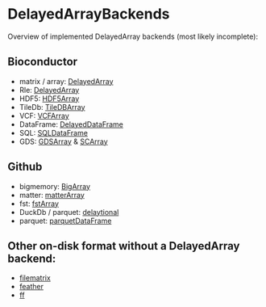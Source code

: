 # DelayedArrayBackends
Overview of implemented DelayedArray backends (most likely incomplete):

## Bioconductor
- matrix / array: [DelayedArray](https://bioconductor.org/packages/release/bioc/html/DelayedArray.html)
- Rle: [DelayedArray](https://bioconductor.org/packages/release/bioc/html/DelayedArray.html)
- HDF5: [HDF5Array](https://bioconductor.org/packages/release/bioc/html/HDF5Array.html)
- TileDb: [TileDBArray](https://bioconductor.org/packages/release/bioc/html/TileDBArray.html)
- VCF: [VCFArray](https://bioconductor.org/packages/release/bioc/html/VCFArray.html)
- DataFrame: [DelayedDataFrame](https://bioconductor.org/packages/release/bioc/html/DelayedDataFrame.html)
- SQL: [SQLDataFrame](https://bioconductor.org/packages/release/bioc/html/SQLDataFrame.html)
- GDS: [GDSArray](https://bioconductor.org/packages/release/bioc/html/GDSArray.html) & [SCArray](https://bioconductor.org/packages/release/bioc/html/SCArray.html)

## Github
- bigmemory: [BigArray](https://github.com/MalteThodberg/BigArray)
- matter: [matterArray](https://github.com/PeteHaitch/matterArray)
- fst: [fstArray](https://github.com/PeteHaitch/fstArray)
- DuckDb / parquet: [delaytional](https://github.com/WEHI-ResearchComputing/delaytional)
- parquet: [parquetDataFrame](https://github.com/LTLA/ParquetDataFrame)

## Other on-disk format without a DelayedArray backend:
- [filematrix](https://cran.r-project.org/web/packages/filematrix/index.html)
- [feather](https://cran.r-project.org/web/packages/feather/index.html)
- [ff](https://cran.r-project.org/web/packages/ff/index.html)
